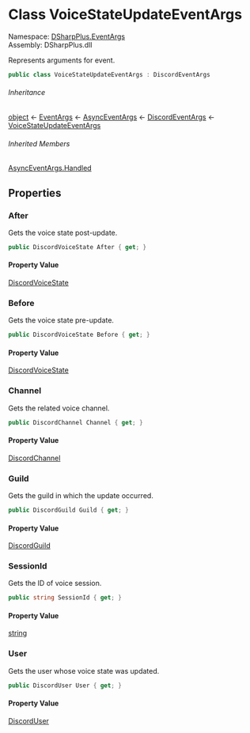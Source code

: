 # Class VoiceStateUpdateEventArgs

Namespace: [DSharpPlus.EventArgs](DSharpPlus.EventArgs.md)  
Assembly: DSharpPlus.dll

Represents arguments for <xref href="DSharpPlus.DiscordClient.VoiceStateUpdated" data-throw-if-not-resolved="false"></xref> event.

```csharp
public class VoiceStateUpdateEventArgs : DiscordEventArgs
```

###### Inheritance

[object](https://learn.microsoft.com/dotnet/api/system.object) ← 
[EventArgs](https://learn.microsoft.com/dotnet/api/system.eventargs) ← 
[AsyncEventArgs](DSharpPlus.AsyncEvents.AsyncEventArgs.md) ← 
[DiscordEventArgs](DSharpPlus.EventArgs.DiscordEventArgs.md) ← 
[VoiceStateUpdateEventArgs](DSharpPlus.EventArgs.VoiceStateUpdateEventArgs.md)

###### Inherited Members

[AsyncEventArgs.Handled](DSharpPlus.AsyncEvents.AsyncEventArgs.md\#DSharpPlus\_AsyncEvents\_AsyncEventArgs\_Handled)

## Properties

### <a id="DSharpPlus_EventArgs_VoiceStateUpdateEventArgs_After"></a>After

Gets the voice state post-update.

```csharp
public DiscordVoiceState After { get; }
```

#### Property Value

[DiscordVoiceState](DSharpPlus.Entities.DiscordVoiceState.md)

### <a id="DSharpPlus_EventArgs_VoiceStateUpdateEventArgs_Before"></a>Before

Gets the voice state pre-update.

```csharp
public DiscordVoiceState Before { get; }
```

#### Property Value

[DiscordVoiceState](DSharpPlus.Entities.DiscordVoiceState.md)

### <a id="DSharpPlus_EventArgs_VoiceStateUpdateEventArgs_Channel"></a>Channel

Gets the related voice channel.

```csharp
public DiscordChannel Channel { get; }
```

#### Property Value

[DiscordChannel](DSharpPlus.Entities.DiscordChannel.md)

### <a id="DSharpPlus_EventArgs_VoiceStateUpdateEventArgs_Guild"></a>Guild

Gets the guild in which the update occurred.

```csharp
public DiscordGuild Guild { get; }
```

#### Property Value

[DiscordGuild](DSharpPlus.Entities.DiscordGuild.md)

### <a id="DSharpPlus_EventArgs_VoiceStateUpdateEventArgs_SessionId"></a>SessionId

Gets the ID of voice session.

```csharp
public string SessionId { get; }
```

#### Property Value

[string](https://learn.microsoft.com/dotnet/api/system.string)

### <a id="DSharpPlus_EventArgs_VoiceStateUpdateEventArgs_User"></a>User

Gets the user whose voice state was updated.

```csharp
public DiscordUser User { get; }
```

#### Property Value

[DiscordUser](DSharpPlus.Entities.DiscordUser.md)

